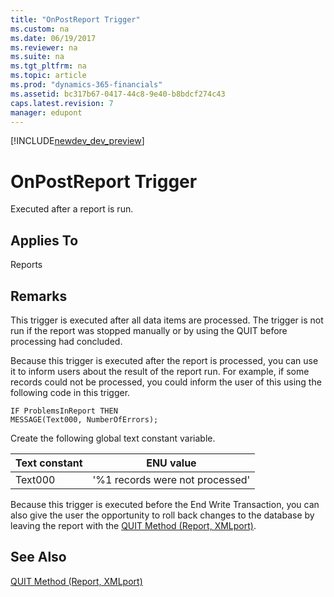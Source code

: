 ```yaml
---
title: "OnPostReport Trigger"
ms.custom: na
ms.date: 06/19/2017
ms.reviewer: na
ms.suite: na
ms.tgt_pltfrm: na
ms.topic: article
ms.prod: "dynamics-365-financials"
ms.assetid: bc317b67-0417-44c8-9e40-b8bdcf274c43
caps.latest.revision: 7
manager: edupont
---
```


[!INCLUDE[newdev_dev_preview](../includes/newdev_dev_preview.md)]

# OnPostReport Trigger
Executed after a report is run.  

## Applies To  
 Reports  

## Remarks  
 This trigger is executed after all data items are processed. The trigger is not run if the report was stopped manually or by using the QUIT  before processing had concluded.  

 Because this trigger is executed after the report is processed, you can use it to inform users about the result of the report run. For example, if some records could not be processed, you could inform the user of this using the following code in this trigger.  

```  
IF ProblemsInReport THEN  
MESSAGE(Text000, NumberOfErrors);  
```  

 Create the following global text constant variable.  

|**Text constant**|**ENU value**|  
|-----------------------|-------------------|  
|Text000|'%1 records were not processed'|  

 Because this trigger is executed before the End Write Transaction, you can also give the user the opportunity to roll back changes to the database by leaving the report with the [QUIT Method \(Report, XMLport\)](../methods/devenv-quit-method-report-xmlport.md).  

## See Also  
 [QUIT Method \(Report, XMLport\)](../methods/devenv-quit-method-report-xmlport.md)
